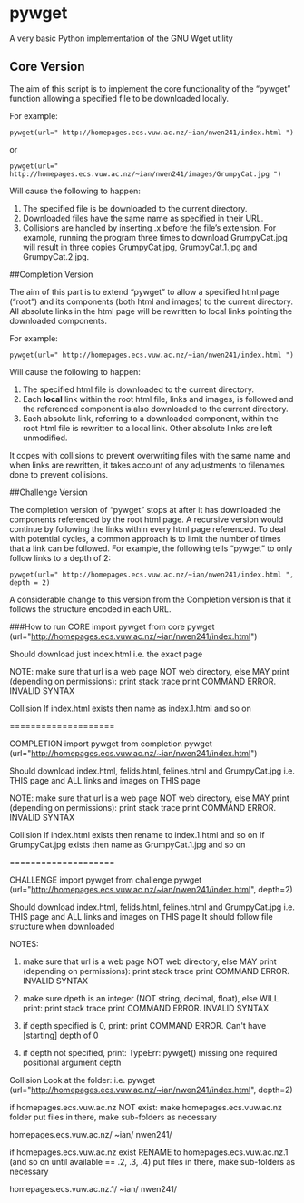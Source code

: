 # pywget
A very basic Python implementation of the GNU Wget utility

## Core Version

The aim of this script is to implement the core functionality of the “pywget” function allowing a specified file to be downloaded locally.

For example:

`pywget(url=" http://homepages.ecs.vuw.ac.nz/~ian/nwen241/index.html ")`

or

`pywget(url=" http://homepages.ecs.vuw.ac.nz/~ian/nwen241/images/GrumpyCat.jpg ")`

Will cause the following to happen:

1. The specified file is be downloaded to the current directory.
2. Downloaded files have the same name as specified in their URL.
3. Collisions are handled by inserting .x before the file’s extension. For example, running
the program three times to download GrumpyCat.jpg will result in three copies GrumpyCat.jpg, GrumpyCat.1.jpg and GrumpyCat.2.jpg.

##Completion Version

The aim of this part is to extend “pywget” to allow a specified html page (“root”) and its components (both html and images) to the current directory. All absolute links in the html page will be rewritten to local links pointing the downloaded components.

For example:

`pywget(url=" http://homepages.ecs.vuw.ac.nz/~ian/nwen241/index.html ")`

Will cause the following to happen:

1. The specified html file is downloaded to the current directory.
2. Each <strong>local</strong> link within the root html file, links and images, is followed and the referenced component is also downloaded to the current directory.
3. Each absolute link, referring to a downloaded component, within the root html file is rewritten to a local link. Other absolute links are left unmodified.

It copes with collisions to prevent overwriting files with the same name and when links are rewritten, it takes account of any adjustments to filenames done to prevent collisions.

##Challenge Version

The completion version of “pywget” stops at after it has downloaded the components referenced by the root html page. A recursive version would continue by following the links within every html page referenced. To deal with potential cycles, a common approach is to limit the number of times that a link can be followed. For example, the following tells “pywget”
to only follow links to a depth of 2:

`pywget(url=" http://homepages.ecs.vuw.ac.nz/~ian/nwen241/index.html ", depth = 2)`

A considerable change to this version from the Completion version is that it follows the structure encoded in each URL.

###How to run
CORE
import pywget from core
pywget (url="http://homepages.ecs.vuw.ac.nz/~ian/nwen241/index.html")

Should download just index.html i.e. the exact page

NOTE: make sure that url is a web page NOT web directory, else MAY print
(depending on permissions):
print stack trace
print COMMAND ERROR. INVALID SYNTAX

Collision
If index.html exists then name as index.1.html and so on

====================

COMPLETION
import pywget from completion
pywget (url="http://homepages.ecs.vuw.ac.nz/~ian/nwen241/index.html")

Should download index.html, felids.html, felines.html and GrumpyCat.jpg 
i.e. THIS page and ALL links and images on THIS page

NOTE: make sure that url is a web page NOT web directory, else MAY print
(depending on permissions):
print stack trace
print COMMAND ERROR. INVALID SYNTAX

Collision
If index.html exists then rename to index.1.html and so on
If GrumpyCat.jpg exists then name as GrumpyCat.1.jpg and so on

====================

CHALLENGE
import pywget from challenge
pywget (url="http://homepages.ecs.vuw.ac.nz/~ian/nwen241/index.html", depth=2)

Should download index.html, felids.html, felines.html and GrumpyCat.jpg 
i.e. THIS page and ALL links and images on THIS page
It should follow file structure when downloaded

NOTES: 

1. make sure that url is a web page NOT web directory, else MAY print
(depending on permissions):
print stack trace
print COMMAND ERROR. INVALID SYNTAX

2. make sure dpeth is an integer (NOT string, decimal, float), else WILL print:
print stack trace
print COMMAND ERROR. INVALID SYNTAX

3. if depth specified is 0, print:
print COMMAND ERROR. Can't have [starting] depth of 0

4. if depth not specified, print:
TypeErr: pywget() missing one required positional argument depth

Collision
Look at the folder:
i.e. pywget (url="http://homepages.ecs.vuw.ac.nz/~ian/nwen241/index.html", depth=2)

if homepages.ecs.vuw.ac.nz NOT exist:
	make homepages.ecs.vuw.ac.nz folder
	put files in there, make sub-folders as necessary

homepages.ecs.vuw.ac.nz/
~ian/
nwen241/


if homepages.ecs.vuw.ac.nz exist
	RENAME to homepages.ecs.vuw.ac.nz.1 (and so on until available == .2, .3, .4)
	put files in there, make sub-folders as necessary

homepages.ecs.vuw.ac.nz.1/
~ian/
nwen241/
